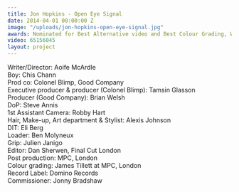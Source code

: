 ```yaml
---
title: Jon Hopkins - Open Eye Signal
date: 2014-04-01 00:00:00 Z
image: "/uploads/jon-hopkins-open-eye-signal.jpg"
awards: Nominated for Best Alternative video and Best Colour Grading, Winner of Best Cinematography at UKMVAs 2013. In Book for Cinematography in Music Videos at the D&AD Awards 2014
video: 65156045
layout: project
---
```


Writer/Director: Aoife McArdle  
Boy: Chis Chann  
Prod co: Colonel Blimp, Good Company  
Executive producer & producer (Colonel Blimp): Tamsin Glasson  
Producer (Good Company): Brian Welsh  
DoP: Steve Annis  
1st Assistant Camera: Robby Hart  
Hair, Make-up, Art department & Stylist: Alexis Johnson  
DIT: Eli Berg  
Loader: Ben Molyneux  
Grip: Julien Janigo  
Editor: Dan Sherwen, Final Cut London  
Post production: MPC, London  
Colour grading: James Tillett at MPC, London  
Record Label: Domino Records  
Commissioner: Jonny Bradshaw
